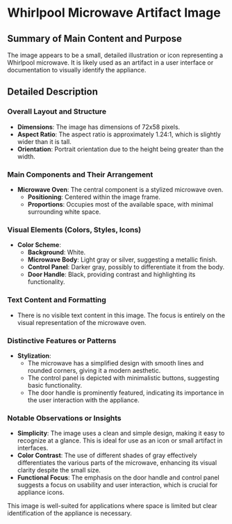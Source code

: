 # Whirlpool Microwave Artifact Image

## Summary of Main Content and Purpose
The image appears to be a small, detailed illustration or icon representing a Whirlpool microwave. It is likely used as an artifact in a user interface or documentation to visually identify the appliance.

## Detailed Description

### Overall Layout and Structure
- **Dimensions**: The image has dimensions of 72x58 pixels.
- **Aspect Ratio**: The aspect ratio is approximately 1.24:1, which is slightly wider than it is tall.
- **Orientation**: Portrait orientation due to the height being greater than the width.

### Main Components and Their Arrangement
- **Microwave Oven**: The central component is a stylized microwave oven.
    - **Positioning**: Centered within the image frame.
    - **Proportions**: Occupies most of the available space, with minimal surrounding white space.

### Visual Elements (Colors, Styles, Icons)
- **Color Scheme**:
  - **Background**: White.
  - **Microwave Body**: Light gray or silver, suggesting a metallic finish.
  - **Control Panel**: Darker gray, possibly to differentiate it from the body.
  - **Door Handle**: Black, providing contrast and highlighting its functionality.

### Text Content and Formatting
- There is no visible text content in this image. The focus is entirely on the visual representation of the microwave oven.

### Distinctive Features or Patterns
- **Stylization**:
    - The microwave has a simplified design with smooth lines and rounded corners, giving it a modern aesthetic.
    - The control panel is depicted with minimalistic buttons, suggesting basic functionality.
    - The door handle is prominently featured, indicating its importance in the user interaction with the appliance.

### Notable Observations or Insights
- **Simplicity**: The image uses a clean and simple design, making it easy to recognize at a glance. This is ideal for use as an icon or small artifact in interfaces.
- **Color Contrast**: The use of different shades of gray effectively differentiates the various parts of the microwave, enhancing its visual clarity despite the small size.
- **Functional Focus**: The emphasis on the door handle and control panel suggests a focus on usability and user interaction, which is crucial for appliance icons.

This image is well-suited for applications where space is limited but clear identification of the appliance is necessary.